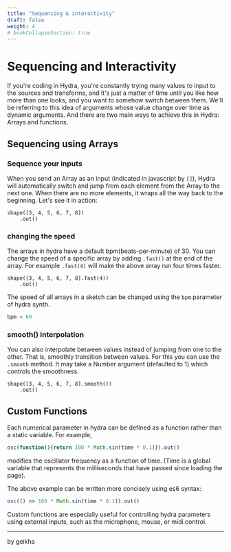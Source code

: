 ```yaml
---
title: "Sequencing & interactivity"
draft: false
weight: 4
# bookCollapseSection: true
---
```


# Sequencing and Interactivity

 If you're coding in Hydra, you're constantly trying many values to input to the sources and transforms, and it's just a matter of time until you like how more than one looks, and you want to somehow switch between them. We'll be referring to this idea of arguments whose value change over time as dynamic arguments. And there are two main ways to achieve this in Hydra: Arrays and functions. 

## Sequencing using Arrays

### Sequence your inputs


When you send an Array as an input (indicated in javascript by `[]`), Hydra will automatically switch and jump from each element from the Array to the next one. When there are no more elements, it wraps all the way back to the beginning. Let's see it in action: 

```hydra
shape([3, 4, 5, 6, 7, 8])
	.out()
```
### changing the speed

The arrays in hydra have a default bpm(beats-per-minute) of 30. You can change the speed of a specific array by adding `.fast()` at the end of the array. For example `.fast(4)` will make the above array run four times faster.

```hydra
shape([3, 4, 5, 6, 7, 8].fast(4))
	.out()
```

The speed of all arrays in a sketch can be changed using the `bpm` parameter of hydra synth. 

```javascript
bpm = 60
```

<!-- As you can see, the fact that both these Arrays have a different amount of values doesn't matter, Hydra will take values from each element of any Array for the same amount of time by default. -->

<!-- ### Changing the speed of a specific Array

Hydra adds a couple of methods to all Arrays to be used inside Hydra. `.fast` will control the speed at which Hydra takes elements from the Array. It receives a Number as argument, by which the global speed will be multiplied. So calling `.fast(1)` on an Array is the same as nothing. Higher values will generate faster switching, while lower than 1 values will be slower. 

```hydra
bpm = 45
osc([20,30,50,60],.1,[0,1.5].fast(1.5)) // 50% faster
    //.rotate([-.2,0,.2].fast(1)) // try different speeds for each array
	.out()
``` -->

<!-- #### Offsetting the timing of an Array

Another one of the methods Hydra adds to Arrays, allows you to offset the timing at which Hydra will switch from one element of the Array to the next one. The method `.offset` takes a Number from 0 to 1.

```hydra
bpm = 45
osc([20,30,50,60],.1,[0,1.5].offset(.5)) // try changing the offset
	.out()
``` -->

<!-- #### Fitting the values of an Array within a range

Sometimes you have an Array whose values aren't very useful when used as input for a some Hydra function.
Hydra adds a `.fit` method to Arrays which takes a minimum and a maximum to which fit the values into:

```hydra
bpm = 120
arr = ()=> [1,2,4,8,16,32,64,128,256,512]
osc(50,.1,arr().fit(0,Math.PI))
	.scale(arr().fit(1,2))
	.out()
``` -->

### smooth() interpolation

You can also interpolate between values instead of jumping from one to the other. That is, smoothly transition between values. For this you can use the `.smooth` method. It may take a Number argument (defaulted to 1) which controls the smoothness.

```hydra
shape([3, 4, 5, 6, 7, 8].smooth())
	.out()
```

<!-- ```hydra
bpm = 50
arr = [0,0.8,2]
osc(50,.1,arr.smooth())
	.rotate(arr.fit(-Math.PI/4,Math.PI/4).smooth())
	.out()
```

Try smoothing some of the above examples and see what happens! -->

<!-- ##### Easing functions

The default interpolation used by Hydra on an Array that called `.smooth` is linear interpolation. You can select a different easing function as follows:
```hydra
shape([3, 4, 5, 6, 7, 8].smooth().ease('easeInQuad'))
	.out()
```


```hydra
bpm = 50
arr = [0,0.8,2]
osc(50,.1,arr.ease('easeInQuad'))
	.rotate(arr.fit(-Math.PI/4,Math.PI/4).ease('easeOutQuad'))
	.out() // try other easing functions !
```

The following are the available easing functions:

* linear: no easing, no acceleration
* easeInQuad: accelerating from zero velocity
* easeOutQuad: decelerating to zero velocity
* easeInOutQuad: acceleration until halfway, then deceleration
* easeInCubic
* easeOutCubic
* easeInOutCubic
* easeInQuart
* easeOutQuart
* easeInOutQuart
* easeInQuint
* easeOutQuint
* easeInOutQuint
* sin: sinusoidal shape
--- -->

## Custom Functions

Each numerical parameter in hydra can be defined as a function rather than a static variable. For example,
```javascript
osc(function(){return 100 * Math.sin(time * 0.1)}).out()
```
modifies the oscillator frequency as a function of time. (Time is a global variable that represents the milliseconds that have passed since loading the page). 

The above example can be written more concisely using es6 syntax:

```javascript
osc(() => 100 * Math.sin(time * 0.1)).out()
```
<!-- The other main way of adding dynamic inputs to your sketches is passing functions as arguments. When Hydra takes a function as an argument, what it will do is evaluate it every time it renders a frame. The return of the function will be used as the value for that parameter during that frame render. So you can use a function to simply keep track of a value that you know will change over time, for example, mouse position (which we'll see later). -->

 Custom functions are especially useful for controlling hydra parameters using external inputs, such as the microphone, mouse, or midi control. 


<!-- #### Changing the global speed

You can either slow down or fasten the rate at with `time` increases via changing the `speed` variable:

```javascript
speed = 1  // default
speed = 2  // twice as fast
speed = .5 // half as fast
speed = 0  // freezed 
``` -->



---
by geikha